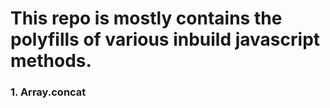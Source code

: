 # This repo is mostly contains the polyfills of various inbuild javascript methods.

### 1. Array.concat
